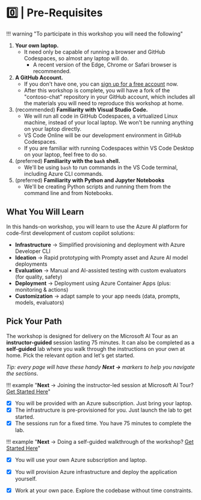 #  0️⃣ | Pre-Requisites

!!! warning "To participate in this workshop you will need the following"

1. **Your own laptop.**
    * It need only be capable of running a browser and GitHub Codespaces, so almost any laptop will do.
        * A recent version of the Edge, Chrome or Safari browser is recommended.
1. **A GitHub Account.**
    * If you don't have one, you can [sign up for a free account](https://github.com/signup) now.
    * After this workshop is complete, you will have a fork of the "contoso-chat" repository in your GitHub account, which includes all the materials you will need to reproduce this workshop at home.
1. (recommended) **Familiarity with Visual Studio Code.** 
    * We will run all code in GitHub Codespaces, a virtualized Linux machine, instead of your local laptop. We won't be running anything on your laptop directly.
    * VS Code Online will be our development environment in GitHub Codespaces.
    * If you are familiar with running Codespaces within VS Code Desktop on your laptop, feel free to do so. 
1. (preferred) **Familiarity with the `bash` shell.**
    * We'll be using `bash` to run commands in the VS Code terminal, including Azure CLI commands.
1. (preferred) **Familiarity with Python and Jupyter Notebooks**
    * We'll be creating Python scripts and running them from the command line and from Notebooks.

## What You Will Learn

In this hands-on workshop, you will learn to use the Azure AI platform for code-first development of custom copilot solutions:

* **Infrastructure** → Simplified provisioning and deployment with Azure Developer CLI
* **Ideation** → Rapid prototyping with Prompty asset and Azure AI model deployments
* **Evaluation** → Manual and AI-assisted testing with custom evaluators (for quality, safety)
* **Deployment** → Deployment using Azure Container Apps (plus: monitoring & actions)
* **Customization** → adapt sample to your app needs (data, prompts, models, evaluators)


## Pick Your Path

The workshop is designed for delivery on the Microsoft AI Tour as an **instructor-guided** session lasting 75 minutes. It can also be completed as a **self-guided** lab where you walk through the instructions on your own at home. Pick the relevant option and let's get started.

_Tip: every page will have these handy **Next →** markers to help you navigate the sections_.

!!! example "**Next** → Joining the instructor-led session at Microsoft AI Tour? [Get Started Here](./../01-Tour-Guide-Setup/01-setup.md)"

- [X] You will be provided with an Azure subscription. Just bring your laptop.
- [X] The infrastructure is pre-provisioned for you. Just launch the lab to get started.
- [X] The sessions run for a fixed time. You have 75 minutes to complete the lab.

!!! example  "**Next** → Doing a self-guided walkthrough of the workshop? [Get Started Here](./../02-Self-Guide-Setup/01-setup.md)"

- [X] You will use your own Azure subscription and laptop.
- [X] You will provision Azure infrastructure and deploy the application yourself. 
- [X] Work at your own pace. Explore the codebase without time constraints.

